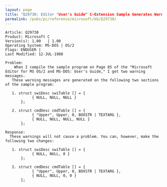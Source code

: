 ```yaml
---
layout: page
title: "Q29730: Editor "User's Guide" C-Extension Sample Generates Warnings"
permalink: /pubs/pc/reference/microsoft/kb/Q29730/
---
```


	Article: Q29730
	Product: Microsoft C
	Version(s): 1.00   | 1.00
	Operating System: MS-DOS | OS/2
	Flags: ENDUSER |
	Last Modified: 12-JUL-1988
	
	Problem:
	    When I compile the sample program on Page 85 of the "Microsoft
	Editor for MS OS/2 and MS-DOS: User's Guide," I get two warning
	messages.
	   These warning messages are generated on the following two sections
	of the sample program:
	
	   1. struct swiDesc swiTable [] = {
	            { NULL, NULL, NULL }
	       };
	
	   2. struct cmdDesc cmdTable [] = {
	            { "Upper", Upper, 0, BOXSTR | TEXTARG },
	            { NULL, NULL, NULL, NULL }
	       };
	
	Response:
	  These warnings will not cause a problem. You can, however, make the
	following two changes:
	
	   1. struct swiDesc swiTable [] = {
	            { NULL, NULL, 0 }
	       };
	
	   2. struct cmdDesc cmdTable [] = {
	            { "Upper", Upper, 0, BOXSTR | TEXTARG },
	            { NULL, NULL, 0, 0 }
	       };
